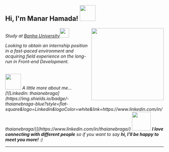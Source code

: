 <h2> Hi, I'm Manar Hamada! <img src="https://media.giphy.com/media/mGcNjsfWAjY5AEZNw6/giphy.gif" width="50"></h2>
<img align='right' src="https://media.giphy.com/media/ieyl9zmCjO4b4t6qoY/giphy.gif" width="230">
<p><em>Study at <a href="https://www.fci.bu.edu.eg/en/index.php">Banha University</a><img src="https://media.giphy.com/media/fYSnHlufseco8Fh93Z/giphy.gif" width="30"></p>
<p>Looking to obtain an internship position in a fast-paced environment and acquiring field
experience on the long-run in Front-end Development.</p>  
<br>
<img src="https://media.giphy.com/media/VgCDAzcKvsR6OM0uWg/giphy.gif" width="50"> A little more about me...  <br>
[![Linkedin: thaianebraga](https://img.shields.io/badge/-thaianebraga-blue?style=flat-square&logo=Linkedin&logoColor=white&link=https://www.linkedin.com/in/thaianebraga/)](https://www.linkedin.com/in/thaianebraga/)
<img src="https://media.giphy.com/media/LnQjpWaON8nhr21vNW/giphy.gif" width="60"> <em><b>I love connecting with different people</b> so if you want to say <b>hi, I'll be happy to meet you more!</b> :)</em>

---
